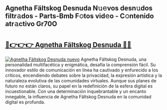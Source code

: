 ## Agnetha Fältskog Desnuda N𝚞𝚎vos desn𝚞dos filtr𝚊dos - Parts-Bmb F𝚘tos vid𝚎o - C𝚘ntenido atr𝚊ctivo Gr70O

# <h2><a href="http://mb6b17.tromn.icu/?c=Agnetha+F%c3%a4ltskog+Desnuda">🔗👉👉👉 Agnetha Fältskog Desnuda 🔗🔗</a></h2>

[![Agnetha Fältskog Desnuda nuevo](https://i.imgur.com/pEAQMta.gif)](http://mb6b17.tromn.icu/?c=Agnetha+F%c3%a4ltskog+Desnuda)
Agnetha Fältskog Desnuda, una personalidad multifacética y enigmática, desafía la comprensión fácil. Su innovador estilo de comunicación en línea ha cautivado y enfurecido a los críticos, encendiendo debates sobre la privacidad, la expresión artística y la naturaleza evolutiva de las comunidades virtuales. Aunque sus planes de futuro no están claros, su papel en la redefinición de la esfera digital es incuestionable. Con una determinación inquebrantable y un encanto innegable, la influencia de Agnetha Fältskog Desnuda en la comunidad digital es profunda.
